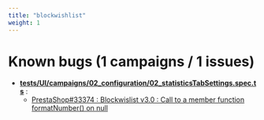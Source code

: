```yaml
---
title: "blockwishlist"
weight: 1
---
```


# Known bugs (1 campaigns / 1 issues)
* **[tests/UI/campaigns/02_configuration/02_statisticsTabSettings.spec.ts](https://github.com/PrestaShop/blockwishlist/tree/blockwishlist/tests/UI/campaigns/02_configuration/02_statisticsTabSettings.spec.ts)** :
  * [PrestaShop#33374 : Blockwislist v3.0 : Call to a member function formatNumber() on null](https://github.com/PrestaShop/PrestaShop/issues/33374)
